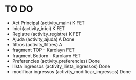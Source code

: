 # TO DO
- Act Principal (activity_main) K FET
- Inici  (activity_inici) K FET
- Registre  (activity_registre) K FET
- Ajuda  (activity_ajuda) A Done
- filtros   (activity_filtres) A
- fragment TOP - Karolayn FET
- fragment Bottom - Karolayn FET
- Preferencies   (activity_preferencies) Done
- llista ingressos   (activity_llista_ingressos) Done
- modificar ingressos  (activity_modificar_ingressos) Done
